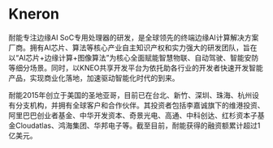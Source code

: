 # Kneron

耐能专注边缘AI SoC专用处理器的研发，是全球领先的终端边缘AI计算解决方案厂商。拥有AI芯片、算法等核心产业自主知识产权和实力强大的研发团队，旨在以“AI芯片+边缘计算+图像算法”为核心全面赋能智慧物联、自动驾驶、智能安防等细分场景。同时，以KNEO共享开发平台为依托助各行业的开发者快速开发智能产品，实现商业化落地，加速驱动智能化时代的到来。

耐能2015年创立于美国的圣地亚哥，目前已在台北、新竹、深圳、珠海、杭州设有分支机构，并拥有全球客户和合作伙伴。其投资者包括李嘉诚旗下的维港投资、阿里巴巴创业者基金、中华开发资本、奇景光电、高通、中科创达、红杉资本子基金Cloudatlas、鸿海集团、华邦电子等。截至目前，耐能获得的融资额累计超过1亿美元。
